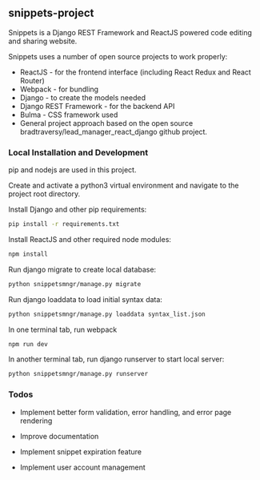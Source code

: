 ## snippets-project

Snippets is a Django REST Framework and ReactJS powered code editing and sharing website.

Snippets uses a number of open source projects to work properly:

* ReactJS - for the frontend interface (including React Redux and React Router)
* Webpack - for bundling 
* Django - to create the models needed
* Django REST Framework - for the backend API
* Bulma - CSS framework used
* General project approach based on the open source bradtraversy/lead_manager_react_django github project.

### Local Installation and Development

pip and nodejs are used in this project.

Create and activate a python3 virtual environment and navigate to the project root directory. 

Install Django and other pip requirements:

```sh
pip install -r requirements.txt
```

Install ReactJS and other required node modules:

```sh
npm install
```
Run django migrate to create local database:

```sh
python snippetsmngr/manage.py migrate
```

Run django loaddata to load initial syntax data:

```sh
python snippetsmngr/manage.py loaddata syntax_list.json
```

In one terminal tab, run webpack

```sh
npm run dev
```

In another terminal tab, run django runserver to start local server:

```sh
python snippetsmngr/manage.py runserver
```

### Todos

- Implement better form validation, error handling, and error page rendering 

- Improve documentation

- Implement snippet expiration feature

- Implement user account management 


